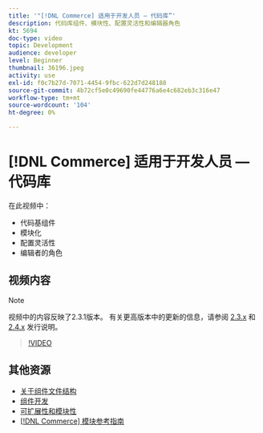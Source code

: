 ```yaml
---
title: '"[!DNL Commerce] 适用于开发人员 — 代码库”'
description: 代码库组件、模块性、配置灵活性和编辑器角色
kt: 5694
doc-type: video
topic: Development
audience: developer
level: Beginner
thumbnail: 36196.jpeg
activity: use
exl-id: f0c7b27d-7071-4454-9fbc-622d7d248188
source-git-commit: 4b72cf5e0c49690fe44776a6e4c682eb3c316e47
workflow-type: tm+mt
source-wordcount: '104'
ht-degree: 0%

---
```


# [!DNL Commerce] 适用于开发人员 — 代码库

在此视频中：

- 代码基组件
- 模块化
- 配置灵活性
- 编辑者的角色

## 视频内容

>[!NOTE]
>
>视频中的内容反映了2.3.1版本。 有关更高版本中的更新的信息，请参阅 [ 2.3.x](https://devdocs.magento.com/guides/v2.3/release-notes/bk-release-notes.html) 和 [2.4.x](https://devdocs.magento.com/guides/v2.4/release-notes/bk-release-notes.html) 发行说明。

>[!VIDEO](https://video.tv.adobe.com/v/36196?quality=12&learn=on)

## 其他资源

- [关于组件文件结构](https://devdocs.magento.com/guides/v2.4/extension-dev-guide/prepare/prepare_file-str.html)
- [组件开发](https://devdocs.magento.com/guides/v2.4/extension-dev-guide/module-development.html)
- [可扩展性和模块性](https://devdocs.magento.com/guides/v2.4/architecture/extensibility.html)
- [[!DNL Commerce] 模块参考指南](https://devdocs.magento.com/guides/v2.4/mrg/intro.html)
